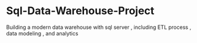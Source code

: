 # Sql-Data-Warehouse-Project
Building a modern data warehouse with sql server , including ETL process , data modeling , and analytics
